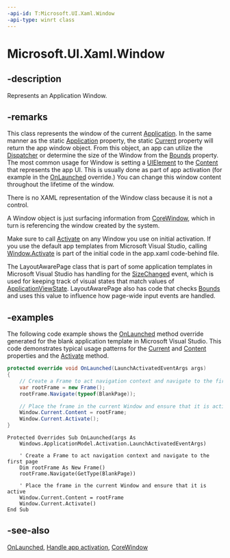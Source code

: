 ```yaml
---
-api-id: T:Microsoft.UI.Xaml.Window
-api-type: winrt class
---
```


<!-- Class syntax.
public class Window : Windows.UI.Xaml.IWindow, Windows.UI.Xaml.IWindow2
-->

# Microsoft.UI.Xaml.Window

## -description
Represents an Application Window. 

## -remarks
This class represents the window of the current [Application](application.md). In the same manner as the static [Application](application_application_1221375020.md) property, the static [Current](application_current.md) property will return the app window object. From this object, an app can utilize the [Dispatcher](window_dispatcher.md) or determine the size of the Window from the [Bounds](window_bounds.md) property. The most common usage for Window is setting a [UIElement](uielement.md) to the [Content](window_content.md) that represents the app UI. This is usually done as part of app activation (for example in the [OnLaunched](application_onlaunched_859642554.md) override.) You can change this window content throughout the lifetime of the window.

There is no XAML representation of the Window class because it is not a control.

A Window object is just surfacing information from [CoreWindow](/uwp/api/windows.ui.core.corewindow), which in turn is referencing the window created by the system.

Make sure to call [Activate](window_activate_1797342875.md) on any Window you use on initial activation. If you use the default app templates from Microsoft Visual Studio, calling [Window.Activate](window_activate_1797342875.md) is part of the initial code in the app.xaml code-behind file.

The LayoutAwarePage class that is part of some application templates in Microsoft Visual Studio has handling for the [SizeChanged](window_sizechanged.md) event, which is used for keeping track of visual states that match values of [ApplicationViewState](/uwp/api/windows.ui.viewmanagement.applicationviewstate). LayoutAwarePage also has code that checks [Bounds](window_bounds.md) and uses this value to influence how page-wide input events are handled. 

## -examples

The following code example shows the [OnLaunched](application_onlaunched_859642554.md) method override generated for the blank application template in Microsoft Visual Studio. This code demonstrates typical usage patterns for the [Current](window_current.md) and [Content](window_content.md) properties and the [Activate](window_activate_1797342875.md) method.

```csharp
protected override void OnLaunched(LaunchActivatedEventArgs args)
{
    // Create a Frame to act navigation context and navigate to the first page
    var rootFrame = new Frame();
    rootFrame.Navigate(typeof(BlankPage));

    // Place the frame in the current Window and ensure that it is active
    Window.Current.Content = rootFrame;
    Window.Current.Activate();
}

```

```vbnet
Protected Overrides Sub OnLaunched(args As 
    Windows.ApplicationModel.Activation.LaunchActivatedEventArgs)

    ' Create a Frame to act navigation context and navigate to the first page
    Dim rootFrame As New Frame()
    rootFrame.Navigate(GetType(BlankPage))

    ' Place the frame in the current Window and ensure that it is active
    Window.Current.Content = rootFrame
    Window.Current.Activate()
End Sub

```

## -see-also
[OnLaunched](application_onlaunched_859642554.md), [Handle app activation](/windows/uwp/launch-resume/activate-an-app), [CoreWindow](/uwp/api/windows.ui.core.corewindow)
